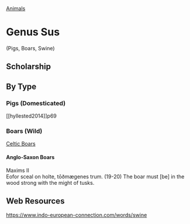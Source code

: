 [Animals](animals.md)
# Genus Sus 
(Pigs, Boars, Swine)
## Scholarship
## By Type
### Pigs (Domesticated)
[[hyllested2014]]p69
### Boars (Wild)
[Celtic Boars](boars-celtic.md)
#### Anglo-Saxon Boars
Maxims II	
Eofor sceal on holte, tōðmægenes trum. (19-20)	The boar must [be] in the wood strong with the might of tusks.

## Web Resources
https://www.indo-european-connection.com/words/swine